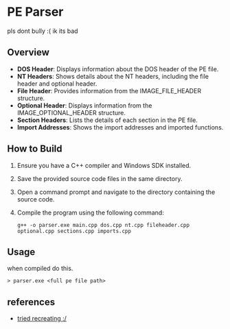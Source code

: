 # PE Parser

pls dont bully :( ik its bad

## Overview

- **DOS Header**: Displays information about the DOS header of the PE file.
- **NT Headers**: Shows details about the NT headers, including the file header and optional header.
- **File Header**: Provides information from the IMAGE_FILE_HEADER structure.
- **Optional Header**: Displays information from the IMAGE_OPTIONAL_HEADER structure.
- **Section Headers**: Lists the details of each section in the PE file.
- **Import Addresses**: Shows the import addresses and imported functions.

## How to Build

1. Ensure you have a C++ compiler and Windows SDK installed.
2. Save the provided source code files in the same directory.
3. Open a command prompt and navigate to the directory containing the source code.
4. Compile the program using the following command:

   ```g++ -o parser.exe main.cpp dos.cpp nt.cpp fileheader.cpp optional.cpp sections.cpp imports.cpp```

## Usage

when compiled do this.

```> parser.exe <full pe file path>```

## references
- [tried recreating :/](https://www.ired.team/miscellaneous-reversing-forensics/windows-kernel-internals/pe-file-header-parser-in-c++#context)
